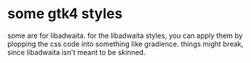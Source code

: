 # some gtk4 styles
some are for libadwaita. for the libadwaita styles, you can apply them by plopping the css code into something like gradience.
things might break, since libadwaita isn't meant to be skinned.

